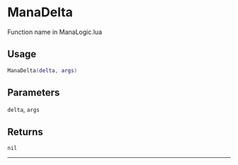 # ManaDelta
Function name in ManaLogic.lua
## Usage
```lua
ManaDelta(delta, args)
```
## Parameters
`delta`, `args`
## Returns
`nil`

---